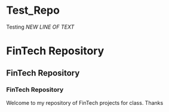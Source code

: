 # Test_Repo
Testing
*NEW LINE OF TEXT*
# FinTech Repository
## FinTech Repository
### FinTech Repository
Welcome to my repository of FinTech projects for class.  Thanks
